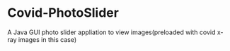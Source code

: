 # Covid-PhotoSlider
 A Java GUI photo slider appliation to view images(preloaded with covid x-ray images in this case)
